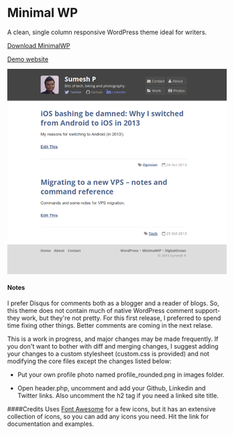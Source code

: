 # Minimal WP
A clean, single column responsive WordPress theme ideal for writers. 

[Download MinimalWP](https://github.com/sumeshpremraj/minimal-wp/archive/master.zip)

[Demo website](http://sumeshp.com)

![Minimal WP home page](https://github.com/sumeshpremraj/minimal-wp/blob/master/screenshot.png?raw=true)

#### Notes
I prefer Disqus for comments both as a blogger and a reader of blogs. So, this theme does not contain much of native WordPress comment support- they work, but they're not pretty. For this first release, I preferred to spend time fixing other things. Better comments are coming in the next relase.

This is a work in progress, and major changes may be made frequently. If you don't want to bother with diff and merging changes, I suggest adding your changes to a custom stylesheet (custom.css is provided) and not modifying the core files except the changes listed below: 

* Put your own profile photo named profile_rounded.png in images folder.

* Open header.php, uncomment and add your Github, Linkedin and Twitter links. Also uncomment the h2 tag if you need a linked site title.

####Credits
Uses [Font Awesome](http://fortawesome.github.io/Font-Awesome/) for a few icons, but it has an extensive collection of icons, so you can add any icons you need. Hit the link for documentation and examples.
